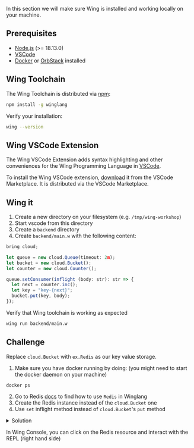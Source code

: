 In this section we will make sure Wing is installed and working locally on your 
machine.

## Prerequisites

* [Node.js](https://nodejs.org/en/) (>= 18.13.0)
* [VSCode](https://code.visualstudio.com/download)
* [Docker](https://www.docker.com/) or [OrbStack](https://orbstack.dev/) installed

## Wing Toolchain

The Wing Toolchain is distributed via [npm](https://www.npmjs.com/):

```sh
npm install -g winglang
```

Verify your installation:

```sh
wing --version
```

## Wing VSCode Extension

The Wing VSCode Extension adds syntax highlighting and other conveniences for the Wing Programming Language in [VSCode].

To install the Wing VSCode extension, [download](https://marketplace.visualstudio.com/items?itemName=Monada.vscode-wing) it from the VSCode Marketplace. It is distributed via the VSCode Marketplace.

[VSCode]: https://code.visualstudio.com/

## Wing it

1. Create a new directory on your filesystem (e.g. `/tmp/wing-workshop`)
2. Start vscode from this directory
3. Create a `backend` directory
4. Create `backend/main.w` with the following content:
```ts
bring cloud;

let queue = new cloud.Queue(timeout: 2m);
let bucket = new cloud.Bucket();
let counter = new cloud.Counter();

queue.setConsumer(inflight (body: str): str => {
  let next = counter.inc();
  let key = "key-{next}";
  bucket.put(key, body);
});
```

Verify that Wing toolchain is working as expected
  ```sh
  wing run backend/main.w
  ```

## Challenge

Replace `cloud.Bucket` with `ex.Redis` as our key value storage.

1. Make sure you have docker running by doing: (you might need to start the docker daemon on your machine)
```
docker ps
```
2. Go to Redis [docs](https://www.winglang.io/docs/standard-library/ex/redis) to find how to use `Redis` in Winglang
3. Create the Redis instance instead of the `cloud.Bucket` one
4. Use `set` inflight method instead of `cloud.Bucket`'s `put` method

<details>
  <summary>Solution</summary>

        bring cloud;
        bring ex;
        
        let queue = new cloud.Queue(timeout: 2m);
        let redis = new ex.Redis();
        let counter = new cloud.Counter();
        
        queue.setConsumer(inflight (body: str): str => {
          let next = counter.inc();
          let key = "key-{next}";
          redis.set(key, body);
        });    

</details>

In Wing Console, you can click on the Redis resource and interact with the REPL (right hand side) 

